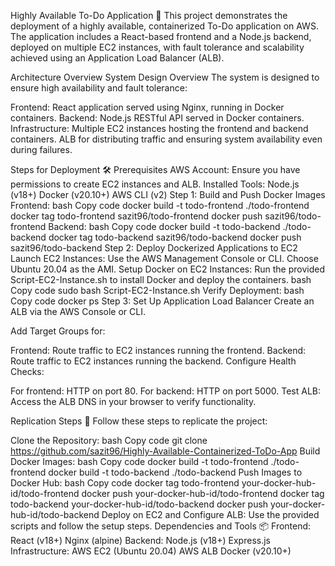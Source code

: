 Highly Available To-Do Application 🚀
This project demonstrates the deployment of a highly available, containerized To-Do application on AWS. The application includes a React-based frontend and a Node.js backend, deployed on multiple EC2 instances, with fault tolerance and scalability achieved using an Application Load Balancer (ALB).

Architecture Overview
System Design Overview
The system is designed to ensure high availability and fault tolerance:

Frontend: React application served using Nginx, running in Docker containers.
Backend: Node.js RESTful API served in Docker containers.
Infrastructure:
Multiple EC2 instances hosting the frontend and backend containers.
ALB for distributing traffic and ensuring system availability even during failures.

Steps for Deployment 🛠️
Prerequisites
AWS Account: Ensure you have permissions to create EC2 instances and ALB.
Installed Tools:
Node.js (v18+)
Docker (v20.10+)
AWS CLI (v2)
Step 1: Build and Push Docker Images
Frontend:
bash
Copy code
docker build -t todo-frontend ./todo-frontend
docker tag todo-frontend sazit96/todo-frontend
docker push sazit96/todo-frontend
Backend:
bash
Copy code
docker build -t todo-backend ./todo-backend
docker tag todo-backend sazit96/todo-backend
docker push sazit96/todo-backend
Step 2: Deploy Dockerized Applications to EC2
Launch EC2 Instances:
Use the AWS Management Console or CLI.
Choose Ubuntu 20.04 as the AMI.
Setup Docker on EC2 Instances:
Run the provided Script-EC2-Instance.sh to install Docker and deploy the containers.
bash
Copy code
sudo bash Script-EC2-Instance.sh
Verify Deployment:
bash
Copy code
docker ps
Step 3: Set Up Application Load Balancer
Create an ALB via the AWS Console or CLI.

Add Target Groups for:

Frontend: Route traffic to EC2 instances running the frontend.
Backend: Route traffic to EC2 instances running the backend.
Configure Health Checks:

For frontend: HTTP on port 80.
For backend: HTTP on port 5000.
Test ALB: Access the ALB DNS in your browser to verify functionality.

Replication Steps 🔄
Follow these steps to replicate the project:

Clone the Repository:
bash
Copy code
git clone <https://github.com/sazit96/Highly-Available-Containerized-ToDo-App>
Build Docker Images:
bash
Copy code
docker build -t todo-frontend ./todo-frontend
docker build -t todo-backend ./todo-backend
Push Images to Docker Hub:
bash
Copy code
docker tag todo-frontend your-docker-hub-id/todo-frontend
docker push your-docker-hub-id/todo-frontend
docker tag todo-backend your-docker-hub-id/todo-backend
docker push your-docker-hub-id/todo-backend
Deploy on EC2 and Configure ALB:
Use the provided scripts and follow the setup steps.
Dependencies and Tools 📦
Frontend:
React (v18+)
Nginx (alpine)
Backend:
Node.js (v18+)
Express.js
Infrastructure:
AWS EC2 (Ubuntu 20.04)
AWS ALB
Docker (v20.10+)
